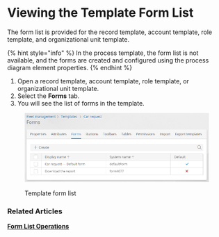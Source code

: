 # Viewing the Template Form List

The form list is provided for the record template, account template, role template, and organizational unit template.

{% hint style="info" %}
In the process template, the form list is not available, and the forms are created and configured using the process diagram element properties.
{% endhint %}

1. Open a record template, account template, role template, or organizational unit template.
2. Select the **Forms** tab.
3. You will see the list of forms in the template.

<figure><img src="../.gitbook/assets/form_list" alt="Template form list"><figcaption><p>Template form list</p></figcaption></figure>

### Related Articles <a href="#related-articles" id="related-articles"></a>

[**Form List Operations**](broken-reference)
